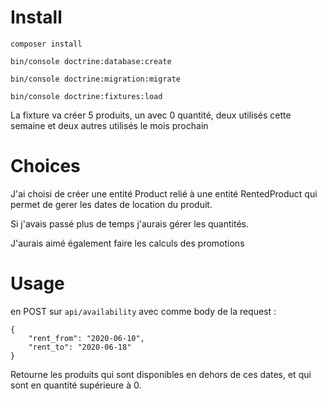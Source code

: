 Install
=======

`composer install`

`bin/console doctrine:database:create`

`bin/console doctrine:migration:migrate`

`bin/console doctrine:fixtures:load`

La fixture va créer 5 produits, un avec 0 quantité, deux utilisés cette semaine et deux autres utilisés le mois prochain

Choices
======

J'ai choisi de créer une entité Product relié à une entité RentedProduct qui permet de gerer les dates de location du produit.

Si j'avais passé plus de temps j'aurais gérer les quantités.

J'aurais aimé également faire les calculs des promotions

Usage
=====

en POST sur `api/availability` avec comme body de la request :

```
{
	"rent_from": "2020-06-10",
	"rent_to": "2020-06-18"
}
```

Retourne les produits qui sont disponibles en dehors de ces dates, et qui sont en quantité supérieure à 0.
